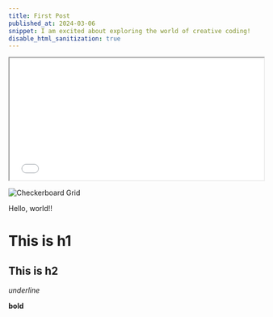 ```yaml
---
title: First Post
published_at: 2024-03-06
snippet: I am excited about exploring the world of creative coding!
disable_html_sanitization: true
---
```


<iframe src="[https://editor.p5js.org/capogreco/full/-B11g3Uth](https://editor.p5js.org/chococake1/sketches/my2HtE39e)" width="100%" height="242px"></iframe>


![Checkerboard Grid](/grid/grid1.png)

Hello, world!!

# This is h1

## This is h2

_underline_

**bold**
